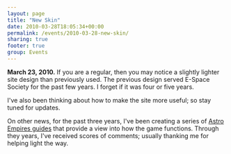 ```yaml
---
layout: page
title: "New Skin"
date: 2010-03-28T18:05:34+00:00
permalink: /events/2010-03-28-new-skin/
sharing: true
footer: true
group: Events
---
```


**March 23, 2010.**
<a name='teaser'></a>If you are a regular, then you may notice a slightly lighter site design than previously used. The previous design served E-Space Society for the past few years. I forget if it was four or five years.

<a name='body'></a>
I've also been thinking about how to make the site more useful; so stay tuned for updates.

On other news, for the past three years, I've been creating a series of [Astro Empires guides](/events/astro-empires) that provide a view into how the game functions. Through they years, I've received scores of comments; usually thanking me for helping light the way.
